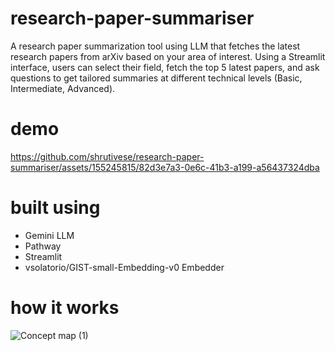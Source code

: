 # research-paper-summariser
A research paper summarization tool using LLM that fetches the latest research papers from arXiv based on your area of interest. Using a Streamlit interface, users can select their field, fetch the top 5 latest papers, and ask questions to get tailored summaries at different technical levels (Basic, Intermediate, Advanced).

# demo

https://github.com/shrutivese/research-paper-summariser/assets/155245815/82d3e7a3-0e6c-41b3-a199-a56437324dba

# built using
- Gemini LLM
- Pathway
- Streamlit
- vsolatorio/GIST-small-Embedding-v0 Embedder

# how it works

![Concept map (1)](https://github.com/shrutivese/research-paper-summariser/assets/155245815/6f1c196f-c7c6-45ed-9904-40ab8984ed6f)






